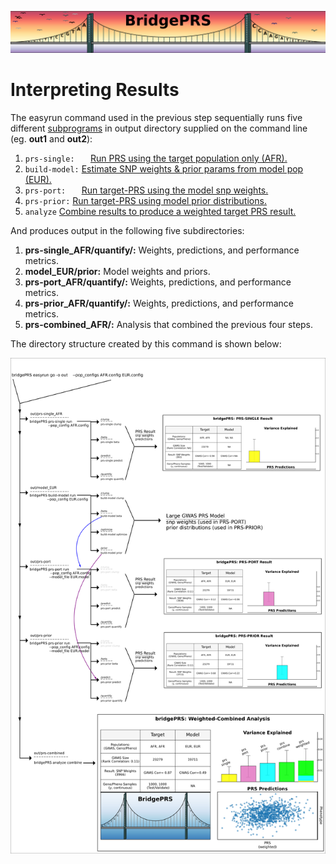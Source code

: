 ![Screenshot](img/slim/quikstart_logo3.png)

# Interpreting Results 

The easyrun command used in the previous step sequentially runs five different [subprograms](guide_subprograms.md) in 
output directory supplied on the command line (eg. **out1** and **out2**): 

1. `prs-single:   `   [Run PRS using the target population only (AFR).](guide_subprograms.md#prs-single) 
2. `build-model:`     [Estimate SNP weights & prior params from model pop (EUR).](guide_subprograms.md#build-model)
3. `prs-port:   `     [Run target-PRS using the model snp weights.](guide_subprograms#prs-port) 
4. `prs-prior:`       [Run target-PRS using model prior distributions.](guide_subprograms#prs-prior)  
5. `analyze`          [Combine results to produce a weighted target PRS result.](guide_subprograms#prs-prior) 

And produces output in the following five subdirectories: 

1. **prs-single_AFR/quantify/:** Weights, predictions, and performance metrics. 
2. **model_EUR/prior:**          Model weights and priors. 
3. **prs-port_AFR/quantify/:**   Weights, predictions, and performance metrics. 
4. **prs-prior_AFR/quantify/:**  Weights, predictions, and performance metrics. 
5. **prs-combined_AFR/:**        Analysis that combined the previous four steps. 

The directory structure created by this command is shown below: 

![Screenshot](img/pipeline.png)


